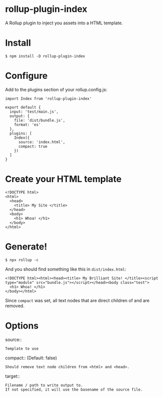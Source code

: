 # rollup-plugin-index
A Rollup plugin to inject you assets into a HTML template.

# Install

    $ npm install -D rollup-plugin-index

# Configure

Add to the plugins section of your rollup.config.js:

    import Index from 'rollup-plugin-index'

    export default {
      input: 'test/main.js',
      output: {
        file: 'dist/bundle.js',
        format: 'es'
      },
      plugins: [
        Index({
          source: 'index.html',
          compact: true
        })
      ]
    }


# Create your HTML template

    <!DOCTYPE html>
    <html>
      <head>
        <title> My Site </title>
      </head>
      <body>
        <h1> Whoa! </h1>
      </body>
    </html>

# Generate!

    $ npx rollup -c

And you should find something like this in `dist/index.html`:

    <!DOCTYPE html><html><head><title> My Brilliant Site! </title><script type="module" src="bundle.js"></script></head><body class="test">
      <h1> Whoa! </h1>
    </body></html>

Since ``compact`` was set, all text nodes that are direct children of <html> and <head> are removed.

# Options

source::

    Template to use

compact:: (Default: false)

    Should remove text node children from <html> and <head>.

target::

    Filename / path to write output to.
    If not specified, it will use the basename of the source file.

